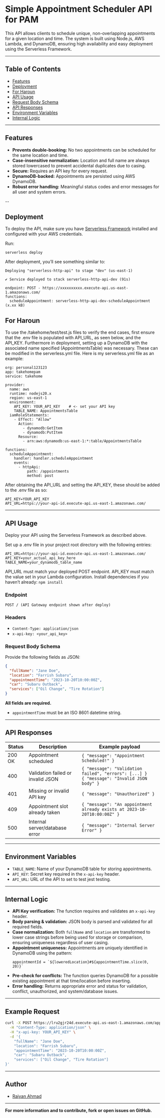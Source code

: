 # Simple Appointment Scheduler API for PAM

This API allows clients to schedule unique, non-overlapping appointments for a given location and time. The system is built using Node.js, AWS Lambda, and DynamoDB, ensuring high availability and easy deployment using the Serverless Framework.

---

## Table of Contents

- [Features](#features)
- [Deployment](#deployment)
- [For Haroun](#for-haroun)
- [API Usage](#api-usage)
- [Request Body Schema](#request-body-schema)
- [API Responses](#api-responses)
- [Environment Variables](#environment-variables)
- [Internal Logic](#internal-logic)

---

## Features

- **Prevents double-booking:** No two appointments can be scheduled for the same location and time.
- **Case-insensitive normalization:** Location and full name are always stored lowercased to prevent accidental duplicates due to casing.
- **Secure:** Requires an API key for every request.
- **DynamoDB-backed:** Appointments are persisted using AWS DynamoDB.
- **Robust error handling:** Meaningful status codes and error messages for all user and system errors.

--

## Deployment

To deploy the API, make sure you have [Serverless Framework](https://www.serverless.com/) installed and configured with your AWS credentials.

Run:

```
serverless deploy
```

After deployment, you’ll see something similar to:

```
Deploying "serverless-http-api" to stage "dev" (us-east-1)

✔ Service deployed to stack serverless-http-api-dev (91s)

endpoint: POST - https://xxxxxxxxxx.execute-api.us-east-1.amazonaws.com/
functions:
  scheduleAppointment: serverless-http-api-dev-scheduleAppointment (x.xx kB)
```

## For Haroun

 To use the /takehome/test/test.js files to verify the end cases, first ensure that the .env file is populated with API_URL, as seen below, and the API_KEY. Furthermore in deployment, setting up a DynamoDB with the associated name specified (AppointmentsTable) was necessary. These can be modified in the serverless.yml file. Here is my serverless.yml file as an example:

```
org: personal123123
app: takehomepam
service: takehome

provider:
  name: aws
  runtime: nodejs20.x
  region: us-east-1
  environment:
    API_KEY: YOUR_API_KEY    # <- set your API key
    TABLE_NAME: AppointmentsTable
  iamRoleStatements: 
    - Effect: "Allow"
      Action:
        - dynamodb:GetItem
        - dynamodb:PutItem
      Resource:
        - arn:aws:dynamodb:us-east-1:*:table/AppointmentsTable

functions:
  scheduleAppointment:
    handler: handler.scheduleAppointment
    events:
      - httpApi:
          path: /appointments
          method: post

```

After obtaining the API_URL and setting the API_KEY, these should be added to the .env file as so:

```
API_KEY=YOUR_API_KEY
API_URL=https://your-api-id.execute-api.us-east-1.amazonaws.com/
```

---
## API Usage

Deploy your API using the Serverless Framework as described above.

Set up a .env file in your project root directory with the following entries:

```
API_URL=https://your-api-id.execute-api.us-east-1.amazonaws.com/
API_KEY=your_actual_api_key_here
TABLE_NAME=your_dynamodb_table_name
```

API_URL must match your deployed POST endpoint.
API_KEY must match the value set in your Lambda configuration.
Install dependencies if you haven’t already:
`npm install`
### Endpoint

```
POST / (API Gateway endpoint shown after deploy)
```

### Headers

- `Content-Type: application/json`
- `x-api-key: <your_api_key>`

### Request Body Schema

Provide the following fields as JSON:

```json
{
  "fullName": "Jane Doe",
  "location": "Farrish Subaru",
  "appointmentTime": "2023-10-20T10:00:00Z",
  "car": "Subaru Outback",
  "services": ["Oil Change", "Tire Rotation"]
}
```

**All fields are required.**  
- `appointmentTime` must be an ISO 8601 datetime string.

---

## API Responses

| Status  | Description                                      | Example payload                                  |
|---------|--------------------------------------------------|--------------------------------------------------|
| 200 OK  | Appointment scheduled                            | `{ "message": "Appointment Scheduled!" }`        |
| 400     | Validation failed or invalid JSON                | `{ "message": "Validation failed", "errors": [...] }`<br>`{ "message": "Invalid JSON body" }`|
| 401     | Missing or invalid API key                       | `{ "message": "Unauthorized" }`                  |
| 409     | Appointment slot already taken                   | `{ "message": "An appointment already exists at 2023-10-20T10:00:00Z" }`|
| 500     | Internal server/database error                   | `{ "message": "Internal Server Error" }`         |

---

## Environment Variables

- `TABLE_NAME`: Name of your DynamoDB table for storing appointments.
- `API_KEY`: Secret key required in the `x-api-key` header.
- `API_URL`: URL of the API to set to test jest testing.

---

## Internal Logic

- **API Key verification:** The function requires and validates an `x-api-key` header.
- **Body parsing & validation:** JSON body is parsed and validated for all required fields.
- **Case normalization:** Both `fullName` and `location` are transformed to lower case strings before being used for storage or comparison, ensuring uniqueness regardless of user casing.
- **Appointment uniqueness:** Appointments are uniquely identified in DynamoDB using the pattern:  
  ```
  appointmentId = `${loweredLocation}#${appointmentTime.slice(0, 20)}`
  ```
- **Pre-check for conflicts:** The function queries DynamoDB for a possible existing appointment at that time/location before inserting.
- **Error handling:** Returns appropriate error and status for validation, conflict, unauthorized, and system/database issues.

---

## Example Request

```bash
curl -X POST https://lru2gjr24d.execute-api.us-east-1.amazonaws.com/appointments \
  -H "Content-Type: application/json" \
  -H "x-api-key: YOUR_API_KEY" \
  -d '{
    "fullName": "Jane Doe",
    "location": "Farrish Subaru",
    "appointmentTime": "2023-10-20T10:00:00Z",
    "car": "Subaru Outback",
    "services": ["Oil Change", "Tire Rotation"]
}'
```

---

## Author

- [Raiyan Ahmad](https://github.com/serverless)

---

**For more information and to contribute, fork or open issues on GitHub.** 
